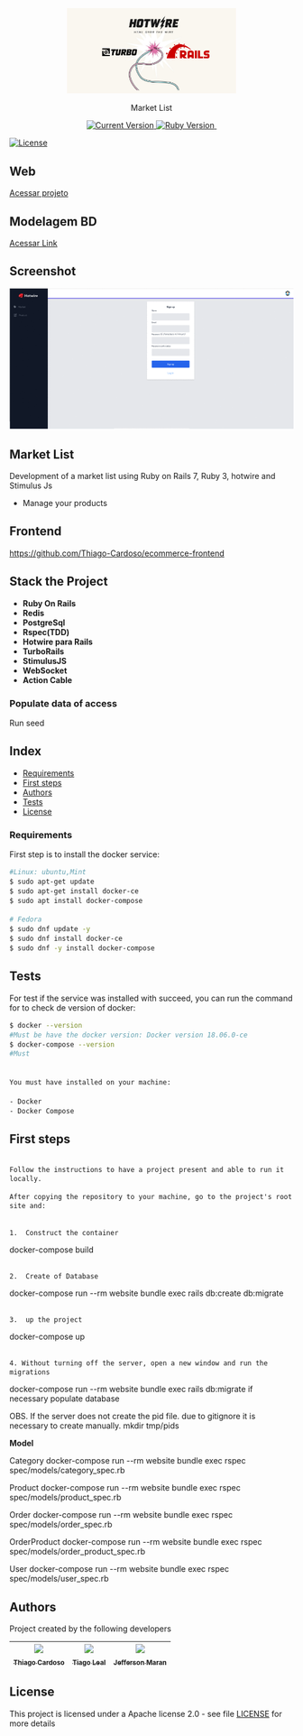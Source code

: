 <p align="center">
  <a href="#">
   <img alt="Hotwire rails" src="https://github.com/tiagoleal/hotwire-rails7/blob/master/app/assets/images/hotwire.png?raw=true" width="300">
  </a>
</p>
<p align="center">Market List</p>

<p align="center">
  <a href="https://github.com/tiagoleal/hotwire-rails7">
    <img alt="Current Version" src="https://img.shields.io/badge/version-1.0.0 -blue.svg">
  </a>
  <a href="https://ruby-doc.org/core-2.7.2/">
    <img alt="Ruby Version" src="https://img.shields.io/badge/Ruby-3.0.2 -green.svg" target="_blank">
  </a>
  <a href="https://guides.rubyonrails.org/5_2_release_notes.html">
    <img alt="" src="https://img.shields.io/badge/Rails-~> 7.0.0-blue.svg" target="_blank">
  </a>
</p>

[![License](https://img.shields.io/badge/License-Apache%202.0-blue.svg)](https://opensource.org/licenses/Apache-2.0)

## Web

<a href="https://market-list-hotwire.herokuapp.com" target="_blank">Acessar projeto</a>

## Modelagem BD

<a href="https://github.com/tiagoleal/hotwire-rails7/blob/master/app/assets/images/database.png" target="_blank">Acessar Link</a>

## Screenshot
![](https://github.com/tiagoleal/hotwire-rails7/blob/master/app/assets/images/hotwire.gif)

## Market List
Development of a market list using Ruby on Rails 7, Ruby 3, hotwire and Stimulus Js
- Manage your products

## Frontend
https://github.com/Thiago-Cardoso/ecommerce-frontend

## Stack the Project

- **Ruby On Rails**
- **Redis**
- **PostgreSql**
- **Rspec(TDD)**
- **Hotwire para Rails**
- **TurboRails**
- **StimulusJS**
- **WebSocket**
- **Action Cable**

### Populate data of access
Run seed

## Index

- [Requirements](#requirements)
- [First steps](#first-steps)
- [Authors](#authors)
- [Tests](#tests)
- [License](#license)

### Requirements

First step is to install the docker service:

```bash
#Linux: ubuntu,Mint
$ sudo apt-get update
$ sudo apt-get install docker-ce
$ sudo apt install docker-compose

# Fedora
$ sudo dnf update -y
$ sudo dnf install docker-ce
$ sudo dnf -y install docker-compose
```

## Tests

For test if the service was installed with succeed, you can run the command for to check de version of docker:

```bash
$ docker --version
#Must be have the docker version: Docker version 18.06.0-ce
$ docker-compose --version
#Must


You must have installed on your machine:

- Docker
- Docker Compose
```

## First steps
```

Follow the instructions to have a project present and able to run it locally.

After copying the repository to your machine, go to the project's root site and:


1.  Construct the container

```
docker-compose build
```

2.  Create of Database

```
docker-compose run --rm website bundle exec rails db:create db:migrate

```

3.  up the project

```
docker-compose up
```

4. Without turning off the server, open a new window and run the migrations

```
docker-compose run --rm website bundle exec rails db:migrate if necessary populate database

OBS. If the server does not create the pid file. due to gitignore
it is necessary to create manually.
mkdir tmp/pids

**Model**

Category
docker-compose run --rm website bundle exec rspec spec/models/category_spec.rb

Product
docker-compose run --rm website bundle exec rspec spec/models/product_spec.rb

Order
docker-compose run --rm website bundle exec rspec spec/models/order_spec.rb

OrderProduct
docker-compose run --rm website bundle exec rspec spec/models/order_product_spec.rb

User
docker-compose run --rm website bundle exec rspec spec/models/user_spec.rb

## Authors

Project created by the following developers

<!-- ALL-CONTRIBUTORS-LIST:START - Do not remove or modify this section -->
<!-- prettier-ignore -->
| [<img src="https://avatars.githubusercontent.com/u/1753070?v=4" width="100px;"/><br /><sub><b>Thiago Cardoso</b></sub>](https://github.com/Thiago-Cardoso)<br /> | [<img src="https://avatars1.githubusercontent.com/u/5727529?s=460&v=4" width="100px;"/><br /><sub><b>Tiago Leal</b></sub>](https://github.com/tiagoleal)<br /> | [<img src="https://avatars.githubusercontent.com/u/7293590?v=4" width="100px;"/><br /><sub><b>Jefferson Maran</b></sub>](https://github.com/jeffmaran)<br /> |
| :---: | :---: | :---: |

## License

This project is licensed under a Apache license 2.0 - see file [LICENSE](LICENSE) for more details
